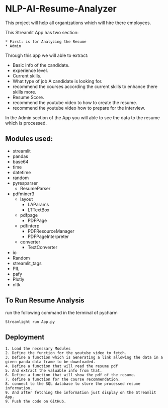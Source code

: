 
# NLP-AI-Resume-Analyzer

This project will help all organizations which will hire there employees.

This Streamlit App has two section:

```
* First: is for Analyzing the Resume
* Admin
```

Through this app we will able to extract:
* Basic info of the candidate.
* experience level.
* Current skills.
* What type of job A candidate is looking for.
* recommend the courses according the current skills to enhance there skills more.
* Resume Score.
* recommend the youtube video to how to create the resume.
* recommend the youtube video how to prepare for the interview.

In the Admin section of the App you will able to see the data to the resume which is processed.

## Modules used:
* streamlit
* pandas
* base64
* time
* datetime
* random
* pyresparser
    * ResumeParser
* pdfminer3
    * layout
        * LAParams
        * LTTextBox
    * pdfpage
        * PDFPage
    * pdfinterp
        * PDFResourceManager
        * PDFPageInterpreter
    * converter
        * TextConverter
* io 
* Random
* streamlit_tags
* PIL
* pafy
* Plotly
* nltk

## To Run Resume Analysis
run the following command in the terminal of pycharm
```
Streamlight run App.py
```
## Deployment
```
1. Load the necessary Modules
2. Define the function for the youtube video to fetch.
3. Define a function which is Generating a link allowing the data in a given panda data frame to be downloaded.
4. Define a function that will read the resume pdf
5. And extract the valuable info from that.
6. Define a function that will show the pdf of the resume.
7. define a function for the course recommendation.
8. connect to the SQL database to store the processed resume information.
9. And after fetching the information just display on the Streamlit App.
9. Push the code on GitHub.
```
